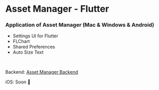 # Asset Manager - Flutter

### Application of Asset Manager (Mac & Windows & Android)

<ul>
    <li> Settings UI for Flutter
    <li> FLChart
    <li> Shared Preferences
    <li> Auto Size Text
</ul>

&nbsp;

Backend: [Asset Manager Backend](https://github.com/MrNtlu/Asset-Manager)

iOS: Soon :pray:
